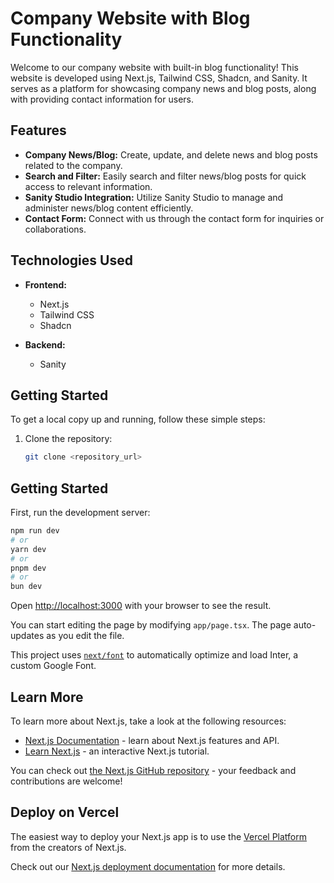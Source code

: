 # Company Website with Blog Functionality

Welcome to our company website with built-in blog functionality! This website is developed using Next.js, Tailwind CSS, Shadcn, and Sanity. It serves as a platform for showcasing company news and blog posts, along with providing contact information for users.

## Features

- **Company News/Blog:** Create, update, and delete news and blog posts related to the company.
- **Search and Filter:** Easily search and filter news/blog posts for quick access to relevant information.
- **Sanity Studio Integration:** Utilize Sanity Studio to manage and administer news/blog content efficiently.
- **Contact Form:** Connect with us through the contact form for inquiries or collaborations.

## Technologies Used

- **Frontend:**
  - Next.js
  - Tailwind CSS
  - Shadcn

- **Backend:**
  - Sanity

## Getting Started

To get a local copy up and running, follow these simple steps:

1. Clone the repository:
   ```bash
   git clone <repository_url>


## Getting Started

First, run the development server:

```bash
npm run dev
# or
yarn dev
# or
pnpm dev
# or
bun dev
```

Open [http://localhost:3000](http://localhost:3000) with your browser to see the result.

You can start editing the page by modifying `app/page.tsx`. The page auto-updates as you edit the file.

This project uses [`next/font`](https://nextjs.org/docs/basic-features/font-optimization) to automatically optimize and load Inter, a custom Google Font.

## Learn More

To learn more about Next.js, take a look at the following resources:

- [Next.js Documentation](https://nextjs.org/docs) - learn about Next.js features and API.
- [Learn Next.js](https://nextjs.org/learn) - an interactive Next.js tutorial.

You can check out [the Next.js GitHub repository](https://github.com/vercel/next.js/) - your feedback and contributions are welcome!

## Deploy on Vercel

The easiest way to deploy your Next.js app is to use the [Vercel Platform](https://vercel.com/new?utm_medium=default-template&filter=next.js&utm_source=create-next-app&utm_campaign=create-next-app-readme) from the creators of Next.js.

Check out our [Next.js deployment documentation](https://nextjs.org/docs/deployment) for more details.
